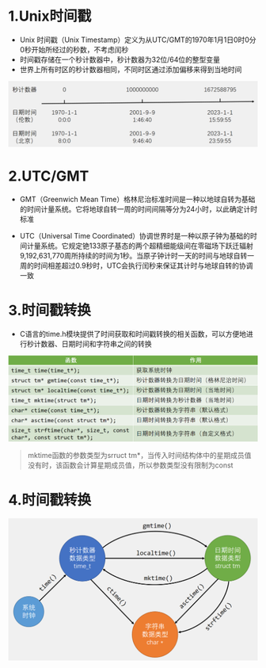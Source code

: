 # 1.Unix时间戳
- Unix 时间戳（Unix Timestamp）定义为从UTC/GMT的1970年1月1日0时0分0秒开始所经过的秒数，不考虑闰秒
- 时间戳存储在一个秒计数器中，秒计数器为32位/64位的整型变量
- 世界上所有时区的秒计数器相同，不同时区通过添加偏移来得到当地时间
<div><img src = "./images/12.1-unix时间戳.png"></div>

# 2.UTC/GMT
- GMT（Greenwich Mean Time）格林尼治标准时间是一种以地球自转为基础的时间计量系统。它将地球自转一周的时间间隔等分为24小时，以此确定计时标准

- UTC（Universal Time Coordinated）协调世界时是一种以原子钟为基础的时间计量系统。它规定铯133原子基态的两个超精细能级间在零磁场下跃迁辐射9,192,631,770周所持续的时间为1秒。当原子钟计时一天的时间与地球自转一周的时间相差超过0.9秒时，UTC会执行闰秒来保证其计时与地球自转的协调一致

# 3.时间戳转换
- C语言的time.h模块提供了时间获取和时间戳转换的相关函数，可以方便地进行秒计数器、日期时间和字符串之间的转换
<div><img src = "./images/12.1-time.h函数.png"></div>

>mktime函数的参数类型为srruct tm*，当传入时间结构体中的星期成员值没有时，该函数会计算星期成员值，所以参数类型没有限制为const
# 4.时间戳转换
<div><img src = "./images/12.1-时间戳转换.png"></div>
